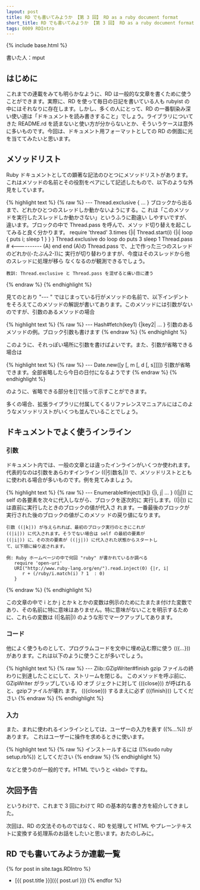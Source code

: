```yaml
---
layout: post
title: RD でも書いてみようか 【第 3 回】 RD as a ruby document format
short_title: RD でも書いてみようか 【第 3 回】 RD as a ruby document format
tags: 0009 RDIntro
---
```

{% include base.html %}


書いた人：mput

## はじめに

これまでの連載をみても明らかなように、RD は一般的な文章を書くために使うことができます。実際に、RD を使って毎日の日記を書いている人も rubyist の中にはそれなりに存在します。しかし、多くの人にとって、RD の一番馴染み深い使い道は「ドキュメントを読み書きすること」でしょう。ライブラリについてきた README.rd を読まないと使い方が分からないとか、そういうケースは意外に多いものです。今回は、ドキュメント用フォーマットとしての RD の側面に光を当ててみたいと思います。

## メソッドリスト

Ruby ドキュメントとしての顕著な記法のひとつにメソッドリストがあります。これはメソッドの名前とその役割をペアにして記述したもので、以下のような外見をしています。

{% highlight text %}
{% raw %}
--- Thread.exclusive { ... }
    ブロックから出るまで、どれかひとつのスレッドしか動かないようにする。こ
    れは「このメソッドを実行したスレッドしか動かさない」というふうに勘違い
    しやすいですが、違います。ブロックの中で Thread.pass を呼んで、メソッ
    ド切り替えを起こしてみると良く分かります。
       require 'thread'
       3.times {|i| Thread.start(i) {|i| loop { puts i; sleep 1 } } }
       Thread.exclusive do
          loop do
             puts 3
             sleep 1
             Thread.pass # <---------- (A)
          end
       end
    (A)の Thread.pass で、上で作った三つのスレッドのどれか((-たぶん2-))に
    実行が切り替わりますが、今度はそのスレッドから他のスレッドに処理が移ら
    なくなるのが観測できるでしょう。

    教訓: Thread.exclusive と Thread.pass を混ぜると痛い目に遭う
{% endraw %}
{% endhighlight %}


見てのとおり "--- " ではじまっている行がメソッドの名前で、以下インデントをそろえてこのメソッドの解説が書いてあります。このメソッドには引数がないのですが、引数のあるメソッドの場合

{% highlight text %}
{% raw %}
--- Hash#fetch(key1) {|key2| ... }
    引数のあるメソッドの例。ブロック引数も書けます
{% endraw %}
{% endhighlight %}


このように、それっぽい場所に引数を書けばよいです。また、引数が省略できる場合は

{% highlight text %}
{% raw %}
--- Date.new([y [, m [, d [, s]]]])
    引数が省略できます。全部省略したら今日の日付になるようです
{% endraw %}
{% endhighlight %}


のように、省略できる部分を[]で括って示すことができます。

多くの場合、拡張ライブラリに付属してくるリファレンスマニュアルにはこのようなメソッドリストがいくつも並んでいることでしょう。

## ドキュメントでよく使うインライン

### 引数

ドキュメント内では、一般の文章とは違ったインラインがいくつか使われます。代表的なのは引数をあらわすインライン ((|引数名|)) で、メソッドリストとともに使われる場合が多いものです。例を見てみましょう。

{% highlight text %}
{% raw %}
--- Enumerable#inject([k]) {|i, j| ... }
    ((|j|)) に self の各要素を次々に代入しながら、ブロックを逐次的に
    実行します。((|i|)) には直前に実行したときのブロックの値が代入さ
    れます。一番最後のブロックが実行された後のブロックの値がこのメソッ
    ドの戻り値になります。

    引数 ((|k|)) が与えられれば、最初のブロック実行のときにこれが
    ((|i|)) に代入されます。そうでない場合は self の最初の要素が
    ((|i|)) に、その次の要素が ((|j|)) に代入された状態からスタートし
    て、以下順に繰り返されます。

    例: Ruby ホームページの中で何回 "ruby" が書かれているか調べる
       require 'open-uri'
       URI("http://www.ruby-lang.org/en/").read.inject(0) {|r, i|
          r + (/ruby/i.match(i) ? 1  : 0)
       }
{% endraw %}
{% endhighlight %}


この文章の中で i とか j とか k とかの変数は例示のためにたまたま付けた変数であり、その名前に特に意味はありません。特に意味がないことを明示するために、これらの変数は ((|名前|)) のような形でマークアップしてあります。

### コード

他によく使うものとして、プログラムコードを文中に埋め込む際に使う (({...})) があります。これは以下のように使うことが多いでしょう。

{% highlight text %}
{% raw %}
 --- Zlib::GZipWriter#finish
     gzip ファイルの終わりに到達したことにして、ストリームを閉じる。
     このメソッドを呼ぶ前に、 GZipWriter がラップしている IO オブ
     ジェクトに対して (({close})) が呼ばれると、gzipファイルが壊れ
     ます。 (({close})) するまえに必ず (({finish})) してください
{% endraw %}
{% endhighlight %}


### 入力

また、まれに使われるインラインとしては、ユーザーの入力を表す ((%...%)) があります。
これはユーザーに操作を求めるときに使います。

{% highlight text %}
{% raw %}
インストールするには ((%sudo ruby setup.rb%)) としてください
{% endraw %}
{% endhighlight %}


などと使うのが一般的です。HTML でいうと &lt;kbd&gt; ですね。

## 次回予告

というわけで、これまで 3 回にわけて RD の基本的な書き方を紹介してきました。

次回は、RD の文法そのものではなく、RD を処理して HTML やプレーンテキストに変換する処理系のお話をしたいと思います。おたのしみに。

## RD でも書いてみようか連載一覧

{% for post in site.tags.RDIntro %}
  - [{{ post.title }}]({{ post.url }})
{% endfor %}


